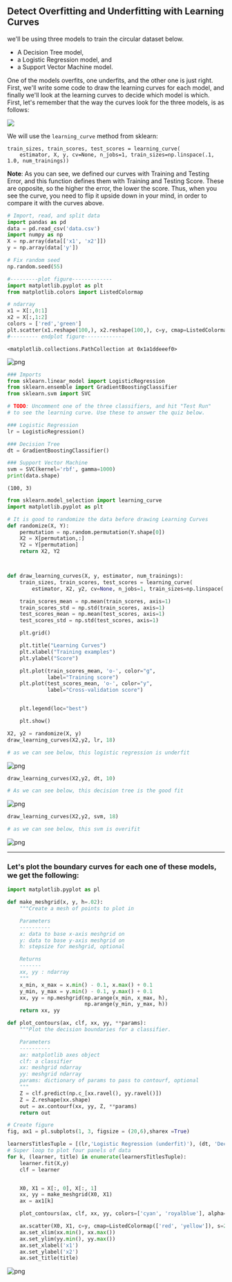 
## Detect Overfitting and Underfitting with Learning Curves

we'll be using three models to train the circular dataset below.
* A Decision Tree model,
* a Logistic Regression model, and
* a Support Vector Machine model.

One of the models overfits, one underfits, and the other one is just right. First, we'll write some code to draw the learning curves for each model, and finally we'll look at the learning curves to decide which model is which.
First, let's remember that the way the curves look for the three models, is as follows:

![](LearningCurve.png)


We will use the `learning_curve` method from sklearn:
```
train_sizes, train_scores, test_scores = learning_curve(
    estimator, X, y, cv=None, n_jobs=1, train_sizes=np.linspace(.1, 1.0, num_trainings))
```
**Note**: As you can see, we defined our curves with Training and Testing Error, and this function defines them with Training and Testing Score. These are opposite, so the higher the error, the lower the score. Thus, when you see the curve, you need to flip it upside down in your mind, in order to compare it with the curves above.


```python
# Import, read, and split data
import pandas as pd
data = pd.read_csv('data.csv')
import numpy as np
X = np.array(data[['x1', 'x2']])
y = np.array(data['y'])

# Fix random seed
np.random.seed(55)

#---------plot figure-------------
import matplotlib.pyplot as plt
from matplotlib.colors import ListedColormap

# ndarray
x1 = X[:,0:1]
x2 = X[:,1:2]
colors = ['red','green']
plt.scatter(x1.reshape(100,), x2.reshape(100,), c=y, cmap=ListedColormap(colors))
#--------- endplot figure-------------
```




    <matplotlib.collections.PathCollection at 0x1a1ddeeef0>




![png](output_1_1.png)



```python
### Imports
from sklearn.linear_model import LogisticRegression
from sklearn.ensemble import GradientBoostingClassifier
from sklearn.svm import SVC

# TODO: Uncomment one of the three classifiers, and hit "Test Run"
# to see the learning curve. Use these to answer the quiz below.

### Logistic Regression
lr = LogisticRegression()

### Decision Tree
dt = GradientBoostingClassifier()

### Support Vector Machine
svm = SVC(kernel='rbf', gamma=1000)
print(data.shape)
```

    (100, 3)



```python
from sklearn.model_selection import learning_curve
import matplotlib.pyplot as plt

# It is good to randomize the data before drawing Learning Curves
def randomize(X, Y):
    permutation = np.random.permutation(Y.shape[0])
    X2 = X[permutation,:]
    Y2 = Y[permutation]
    return X2, Y2



def draw_learning_curves(X, y, estimator, num_trainings):
    train_sizes, train_scores, test_scores = learning_curve(
        estimator, X2, y2, cv=None, n_jobs=1, train_sizes=np.linspace(.1, 1.0, num_trainings))

    train_scores_mean = np.mean(train_scores, axis=1)
    train_scores_std = np.std(train_scores, axis=1)
    test_scores_mean = np.mean(test_scores, axis=1)
    test_scores_std = np.std(test_scores, axis=1)

    plt.grid()

    plt.title("Learning Curves")
    plt.xlabel("Training examples")
    plt.ylabel("Score")

    plt.plot(train_scores_mean, 'o-', color="g",
             label="Training score")
    plt.plot(test_scores_mean, 'o-', color="y",
             label="Cross-validation score")


    plt.legend(loc="best")

    plt.show()

```


```python
X2, y2 = randomize(X, y)
draw_learning_curves(X2,y2, lr, 18)

# as we can see below, this logistic regression is underfit
```


![png](output_4_0.png)



```python
draw_learning_curves(X2,y2, dt, 10)

# As we can see below, this decision tree is the good fit
```


![png](output_5_0.png)



```python
draw_learning_curves(X2,y2, svm, 18)

# as we can see below, this svm is overifit
```


![png](output_6_0.png)


-------
### Let's plot the boundary curves for each one of these models, we get the following:


```python
import matplotlib.pyplot as pl

def make_meshgrid(x, y, h=.02):
    """Create a mesh of points to plot in

    Parameters
    ----------
    x: data to base x-axis meshgrid on
    y: data to base y-axis meshgrid on
    h: stepsize for meshgrid, optional

    Returns
    -------
    xx, yy : ndarray
    """
    x_min, x_max = x.min() - 0.1, x.max() + 0.1
    y_min, y_max = y.min() - 0.1, y.max() + 0.1
    xx, yy = np.meshgrid(np.arange(x_min, x_max, h),
                         np.arange(y_min, y_max, h))
    return xx, yy

def plot_contours(ax, clf, xx, yy, **params):
    """Plot the decision boundaries for a classifier.

    Parameters
    ----------
    ax: matplotlib axes object
    clf: a classifier
    xx: meshgrid ndarray
    yy: meshgrid ndarray
    params: dictionary of params to pass to contourf, optional
    """
    Z = clf.predict(np.c_[xx.ravel(), yy.ravel()])
    Z = Z.reshape(xx.shape)
    out = ax.contourf(xx, yy, Z, **params)
    return out

# Create figure
fig, ax1 = pl.subplots(1, 3, figsize = (20,6),sharex =True)

learnersTitlesTuple = [(lr,'Logistic Regression (underfit)'), (dt, 'Decision Tree (good)'), (svm, 'SVM (overfit)')]
# Super loop to plot four panels of data
for k, (learner, title) in enumerate(learnersTitlesTuple):
    learner.fit(X,y)
    clf = learner


    X0, X1 = X[:, 0], X[:, 1]
    xx, yy = make_meshgrid(X0, X1)
    ax = ax1[k]

    plot_contours(ax, clf, xx, yy, colors=['cyan', 'royalblue'], alpha=0.8)

    ax.scatter(X0, X1, c=y, cmap=ListedColormap(['red', 'yellow']), s=20, edgecolors='k')
    ax.set_xlim(xx.min(), xx.max())
    ax.set_ylim(yy.min(), yy.max())
    ax.set_xlabel('x1')
    ax.set_ylabel('x2')
    ax.set_title(title)
```


![png](output_8_0.png)

